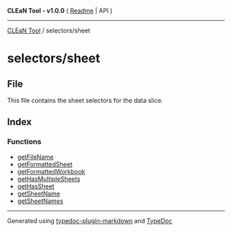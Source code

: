 **CLEaN Tool - v1.0.0** ( [Readme](../../README.md) \| API )

***

[CLEaN Tool](../../modules.md) / selectors/sheet

# selectors/sheet

## File

This file contains the sheet selectors for the data slice.

## Index

### Functions

- [getFileName](functions/getFileName.md)
- [getFormattedSheet](functions/getFormattedSheet.md)
- [getFormattedWorkbook](functions/getFormattedWorkbook.md)
- [getHasMultipleSheets](functions/getHasMultipleSheets.md)
- [getHasSheet](functions/getHasSheet.md)
- [getSheetName](functions/getSheetName.md)
- [getSheetNames](functions/getSheetNames.md)

***

Generated using [typedoc-plugin-markdown](https://www.npmjs.com/package/typedoc-plugin-markdown) and [TypeDoc](https://typedoc.org/)
